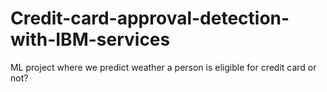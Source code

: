 # Credit-card-approval-detection-with-IBM-services
ML project where we predict weather a person is eligible for credit card or not? 
